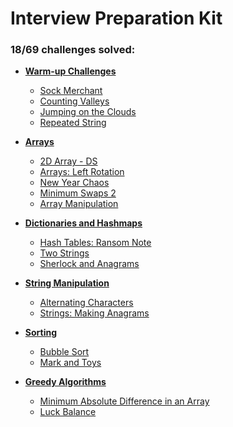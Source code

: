 # Interview Preparation Kit

### **18/69** challenges solved:

- **[Warm-up Challenges](warmup)**
    * [Sock Merchant](warmup/sock-merchant)
    * [Counting Valleys](warmup/counting-valleys)
    * [Jumping on the Clouds](warmup/jumping-on-the-clouds)
    * [Repeated String](warmup/repeated-string)

- **[Arrays](arrays)**
    * [2D Array - DS](arrays/2d-array)
    * [Arrays: Left Rotation](arrays/left-rotation)
    * [New Year Chaos](arrays/new-year-chaos)
    * [Minimum Swaps 2](arrays/minimum-swaps-2)
    * [Array Manipulation](arrays/array-manipulation)

- **[Dictionaries and Hashmaps](dictionaries-hashmaps)**
    * [Hash Tables: Ransom Note](dictionaries-hashmaps/ransom-note)
    * [Two Strings](dictionaries-hashmaps/two-strings)
    * [Sherlock and Anagrams](dictionaries-hashmaps/sherlock-and-anagrams)

- **[String Manipulation](string-manipulation)**
    * [Alternating Characters](string-manipulation/alternating-characters)
    * [Strings: Making Anagrams](string-manipulation/making-anagrams)

- **[Sorting](sorting)**
    * [Bubble Sort](sorting/bubble-sort)
    * [Mark and Toys](sorting/mark-and-toys)

- **[Greedy Algorithms](greedy-algorithms)**
    * [Minimum Absolute Difference in an Array](greedy-algorithms/minimum-absolute-difference-in-an-array)
    * [Luck Balance](greedy-algorithms/luck-balance)